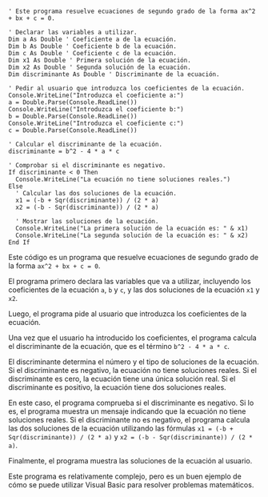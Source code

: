 ```visual basic

' Este programa resuelve ecuaciones de segundo grado de la forma ax^2 + bx + c = 0.

' Declarar las variables a utilizar.
Dim a As Double ' Coeficiente a de la ecuación.
Dim b As Double ' Coeficiente b de la ecuación.
Dim c As Double ' Coeficiente c de la ecuación.
Dim x1 As Double ' Primera solución de la ecuación.
Dim x2 As Double ' Segunda solución de la ecuación.
Dim discriminante As Double ' Discriminante de la ecuación.

' Pedir al usuario que introduzca los coeficientes de la ecuación.
Console.WriteLine("Introduzca el coeficiente a:")
a = Double.Parse(Console.ReadLine())
Console.WriteLine("Introduzca el coeficiente b:")
b = Double.Parse(Console.ReadLine())
Console.WriteLine("Introduzca el coeficiente c:")
c = Double.Parse(Console.ReadLine())

' Calcular el discriminante de la ecuación.
discriminante = b^2 - 4 * a * c

' Comprobar si el discriminante es negativo.
If discriminante < 0 Then
  Console.WriteLine("La ecuación no tiene soluciones reales.")
Else
  ' Calcular las dos soluciones de la ecuación.
  x1 = (-b + Sqr(discriminante)) / (2 * a)
  x2 = (-b - Sqr(discriminante)) / (2 * a)

  ' Mostrar las soluciones de la ecuación.
  Console.WriteLine("La primera solución de la ecuación es: " & x1)
  Console.WriteLine("La segunda solución de la ecuación es: " & x2)
End If

```

Este código es un programa que resuelve ecuaciones de segundo grado de la forma `ax^2 + bx + c = 0`.

El programa primero declara las variables que va a utilizar, incluyendo los coeficientes de la ecuación `a`, `b` y `c`, y las dos soluciones de la ecuación `x1` y `x2`.

Luego, el programa pide al usuario que introduzca los coeficientes de la ecuación.

Una vez que el usuario ha introducido los coeficientes, el programa calcula el discriminante de la ecuación, que es el término `b^2 - 4 * a * c`.

El discriminante determina el número y el tipo de soluciones de la ecuación. Si el discriminante es negativo, la ecuación no tiene soluciones reales. Si el discriminante es cero, la ecuación tiene una única solución real. Si el discriminante es positivo, la ecuación tiene dos soluciones reales.

En este caso, el programa comprueba si el discriminante es negativo. Si lo es, el programa muestra un mensaje indicando que la ecuación no tiene soluciones reales. Si el discriminante no es negativo, el programa calcula las dos soluciones de la ecuación utilizando las fórmulas `x1 = (-b + Sqr(discriminante)) / (2 * a)` y `x2 = (-b - Sqr(discriminante)) / (2 * a)`.

Finalmente, el programa muestra las soluciones de la ecuación al usuario.

Este programa es relativamente complejo, pero es un buen ejemplo de cómo se puede utilizar Visual Basic para resolver problemas matemáticos.